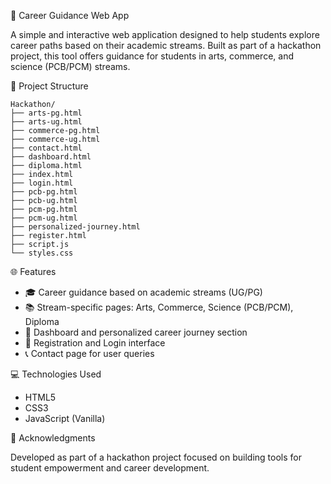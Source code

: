 
🎯 Career Guidance Web App

A simple and interactive web application designed to help students explore career paths based on their academic streams. Built as part of a hackathon project, this tool offers guidance for students in arts, commerce, and science (PCB/PCM) streams.

 📁 Project Structure

```
Hackathon/
├── arts-pg.html
├── arts-ug.html
├── commerce-pg.html
├── commerce-ug.html
├── contact.html
├── dashboard.html
├── diploma.html
├── index.html
├── login.html
├── pcb-pg.html
├── pcb-ug.html
├── pcm-pg.html
├── pcm-ug.html
├── personalized-journey.html
├── register.html
├── script.js
└── styles.css
```

 🌐 Features

- 🎓 Career guidance based on academic streams (UG/PG)
- 📚 Stream-specific pages: Arts, Commerce, Science (PCB/PCM), Diploma
- 🧭 Dashboard and personalized career journey section
- 📝 Registration and Login interface
- 📞 Contact page for user queries

 💻 Technologies Used
- HTML5  
- CSS3  
- JavaScript (Vanilla)


 🙌 Acknowledgments

Developed as part of a hackathon project focused on building tools for student empowerment and career development.

